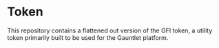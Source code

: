 # Token
This repository contains a flattened out version of the GFI token, a utility token primarily built to be used for the Gauntlet platform. 
